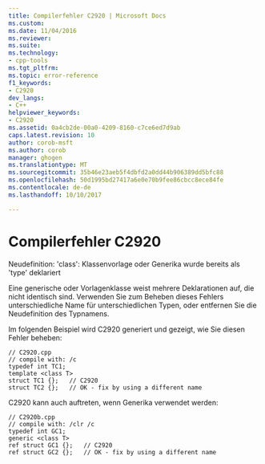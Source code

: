 ```yaml
---
title: Compilerfehler C2920 | Microsoft Docs
ms.custom: 
ms.date: 11/04/2016
ms.reviewer: 
ms.suite: 
ms.technology:
- cpp-tools
ms.tgt_pltfrm: 
ms.topic: error-reference
f1_keywords:
- C2920
dev_langs:
- C++
helpviewer_keywords:
- C2920
ms.assetid: 0a4cb2de-00a0-4209-8160-c7ce6ed7d9ab
caps.latest.revision: 10
author: corob-msft
ms.author: corob
manager: ghogen
ms.translationtype: MT
ms.sourcegitcommit: 35b46e23aeb5f4dbfd2a0dd44b906389dd5bfc88
ms.openlocfilehash: 50d1995bd27417a6e0e70b9fee86cbcc8ece84fe
ms.contentlocale: de-de
ms.lasthandoff: 10/10/2017

---
```

# <a name="compiler-error-c2920"></a>Compilerfehler C2920
Neudefinition: 'class': Klassenvorlage oder Generika wurde bereits als 'type' deklariert  
  
 Eine generische oder Vorlagenklasse weist mehrere Deklarationen auf, die nicht identisch sind. Verwenden Sie zum Beheben dieses Fehlers unterschiedliche Name für unterschiedlichen Typen, oder entfernen Sie die Neudefinition des Typnamens.  
  
 Im folgenden Beispiel wird C2920 generiert und gezeigt, wie Sie diesen Fehler beheben:  
  
```  
// C2920.cpp  
// compile with: /c  
typedef int TC1;  
template <class T>   
struct TC1 {};   // C2920  
struct TC2 {};   // OK - fix by using a different name  
```  
  
 C2920 kann auch auftreten, wenn Generika verwendet werden:  
  
```  
// C2920b.cpp  
// compile with: /clr /c  
typedef int GC1;  
generic <class T>   
ref struct GC1 {};   // C2920  
ref struct GC2 {};   // OK - fix by using a different name  
```
